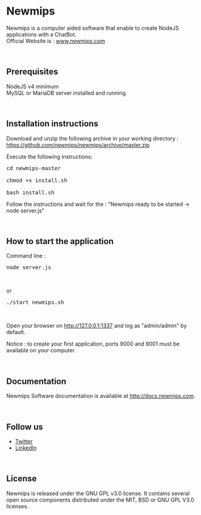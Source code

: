 # Newmips

Newmips is a computer aided software that enable to create NodeJS applications with a ChatBot. <br>
Official Website is : <a href="http://www.newmips.com">www.newmips.com</a>

<br>

## Prerequisites

NodeJS v4 minimum<br>
MySQL or MariaDB server installed and running.

<br>

## Installation instructions

Download and unzip the following archive in your working directory : https://github.com/newmips/newmips/archive/master.zip<br>

Execute the following instructions:<br>
<pre>cd newmips-master<br>
chmod +x install.sh<br>
bash install.sh</pre>

Follow the instructions and wait for the : "Newmips ready to be started -> node server.js"

<br>

## How to start the application

Command line :<br>
<pre>node server.js</pre><br>
or<br>
<pre>./start_newmips.sh</pre><br>

Open your browser on http://127.0.0.1:1337 and log as "admin/admin" by default.

Notice : to create your first application, ports 9000 and 9001 must be available on your computer.

<br>

## Documentation

Newmips Software documentation is available at http://docs.newmips.com.

<br>

## Follow us

<ul>
<li><a href="https://twitter.com/newmips">Twitter</a></li>
<li><a href="https://www.linkedin.com/company/newmips">LinkedIn</a></li>
</ul>

<br>

## License

Newmips is released under the GNU GPL v3.0 license.
It contains several open source components distributed under the MIT, BSD or GNU GPL V3.0 licenses.


<br>

